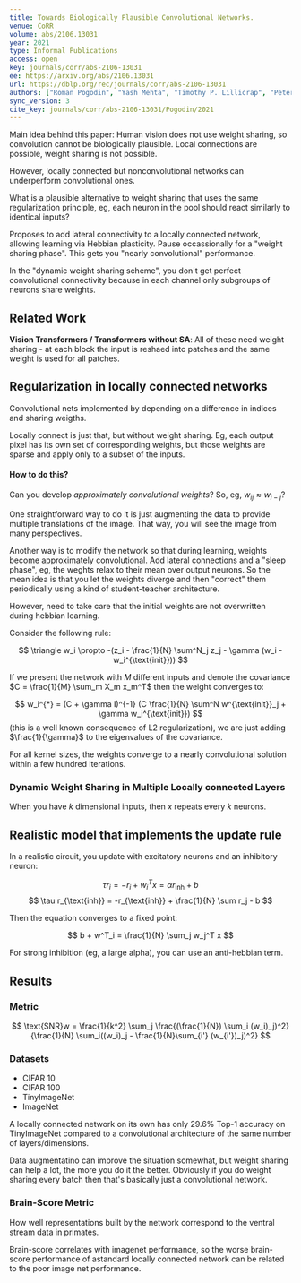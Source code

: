 ```yaml
---
title: Towards Biologically Plausible Convolutional Networks.
venue: CoRR
volume: abs/2106.13031
year: 2021
type: Informal Publications
access: open
key: journals/corr/abs-2106-13031
ee: https://arxiv.org/abs/2106.13031
url: https://dblp.org/rec/journals/corr/abs-2106-13031
authors: ["Roman Pogodin", "Yash Mehta", "Timothy P. Lillicrap", "Peter E. Latham"]
sync_version: 3
cite_key: journals/corr/abs-2106-13031/Pogodin/2021
---
```


Main idea behind this paper: Human vision does not use weight sharing, so convolution cannot be biologically plausible. Local connections are possible, weight sharing is not possible.

However, locally connected but nonconvolutional networks can underperform convolutional ones.

What is a plausible alternative to weight sharing that uses the same regularization principle, eg, each neuron in the pool should react similarly to identical inputs?

Proposes to add lateral connectivity to a locally connected network, allowing learning via Hebbian plasticity. Pause occassionally for a "weight sharing phase". This gets you "nearly convolutional" performance.

In the "dynamic weight sharing scheme", you don't get perfect convolutional connectivity because in each channel only subgroups of neurons share weights.

## Related Work

**Vision Transformers / Transformers without SA**: All of these need weight sharing - at each block the input is reshaed into patches and the same weight is used for all patches.

## Regularization in locally connected networks

Convolutional nets implemented by depending on a difference in indices and sharing weigths.

Locally connect is just that, but without weight sharing. Eg, each output pixel has its own set of corresponding weights, but those weights are sparse and apply only to a subset of the inputs.

#### How to do this?

Can you develop *approximately convolutional weights*?  So, eg, $w_{ij} \approx w_{i - j}$?

One straightforward way to do it is just augmenting the data to provide multiple translations of the image. That way, you will see the image from many perspectives.

Another way is to modify the network so that during learning, weights become approximately convolutional. Add lateral connections and a "sleep phase", eg, the weghts relax to their mean over output neurons. So the mean idea is that you let the weights diverge and then "correct" them periodically using a kind of student-teacher architecture.

However, need to take care that the initial weights are not overwritten during hebbian learning.

Consider the following rule:

$$
\triangle w_i \propto -(z_i - \frac{1}{N} \sum^N_j z_j - \gamma (w_i - w_i^{\text{init}}))
$$

If we present the network with $M$ different inputs and denote the covariance $C = \frac{1}{M} \sum_m X_m x_m^T$ then the weight converges to:

$$
w_i^{*} = (C + \gamma I)^{-1} (C \frac{1}{N} \sum^N w^{\text{init}}_j + \gamma w_i^{\text{init}})
$$
(this is a well known consequence of L2 regularization), we are just adding $\frac{1}{\gamma}$ to the eigenvalues of the covariance.

For all kernel sizes, the weights converge to a nearly convolutional solution within a few hundred iterations.

### Dynamic Weight Sharing in Multiple Locally connected Layers

When you have $k$ dimensional inputs, then $x$ repeats every $k$ neurons.

## Realistic model that implements the update rule


In a realistic circuit, you update with excitatory neurons and an inhibitory neuron:

$$
\tau r_i = -r_i + w^T_i x = \alpha r_{\text{inh}} + b
$$
$$
\tau r_{\text{inh}} = -r_{\text{inh}} + \frac{1}{N} \sum r_j - b
$$

Then the equation converges to a fixed point:

$$
b + w^T_i  = \frac{1}{N} \sum_j w_j^T x
$$

For strong inhibition (eg, a large alpha), you can use an anti-hebbian term.


## Results

### Metric

$$
\text{SNR}w = \frac{1}{k^2} \sum_j \frac{(\frac{1}{N}) \sum_i (w_i)_j)^2}{\frac{1}{N} \sum_i((w_i)_j - \frac{1}{N}\sum_{i'} (w_{i'})_j)^2}
$$

### Datasets

 * CIFAR 10
 * CIFAR 100
 * TinyImageNet
 * ImageNet

A locally connected network on its own has only 29.6\% Top-1 accuracy on TinyImageNet compared to a convolutional architecture of the same number of layers/dimensions.

Data augmentatino can improve the situation somewhat, but weight sharing can help a lot, the more you do it the better. Obviously if you do weight sharing every batch then that's basically just a convolutional network.

### Brain-Score Metric

How well representations built by the network correspond to the ventral stream data in primates.

Brain-score correlates with imagenet performance, so the worse brain-score performance of astandard locally connected network can be related to the poor image net performance.
